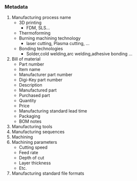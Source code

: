 ### Metadata

1. Manufacturing process name
   - 3D printing
      - FDM, SLS... 
   - Thermoforming
   - Burning machining technology 
      - laser cutting, Plasma cutting, ... 
   - Bonding technologies 
      - Solder,cold welding,arc welding,adhesive bonding ...
3. Bill of material 
   - Part number
   - Item name
   - Manufacturer part number
   - Digi-Key part number
   - Description
   - Manufactured part 
   - Purchased part 
   - Quantity
   - Price
   - Manufacturing standard lead time
   - Packaging
   - BOM notes
5. Manufacturing tools
6. Manufacturing sequences
7. Machining 
8. Machining  parameters
   - Cutting speed
   - Feed rate 
   - Depth of cut
   - Layer thickness
   - Etc. 
9. Manufacturing standard file formats 

